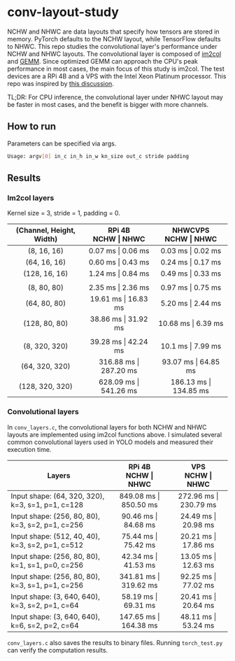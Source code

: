 # conv-layout-study

NCHW and NHWC are data layouts that specify how tensors are stored in memory. PyTorch defaults to the NCHW layout, while TensorFlow defaults to NHWC. This repo studies the convolutional layer's performance under NCHW and NHWC layouts. The convolutional layer is composed of [im2col](https://caffe.berkeleyvision.org/tutorial/convolution.html) and [GEMM](https://en.wikipedia.org/wiki/Basic_Linear_Algebra_Subprograms#Level_3). Since optimized GEMM can approach the CPU's peak performance in most cases, the main focus of this study is im2col. The test devices are a RPi 4B and a VPS with the Intel Xeon Platinum processor. This repo was inspired by [this discussion](https://github.com/Avafly/tiny-cnn/issues/1).

TL;DR: For CPU inference, the convolutional layer under NHWC layout may be faster in most cases, and the benefit is bigger with more channels.

## How to run

Parameters can be specified via args.

```bash
Usage: argv[0] in_c in_h in_w kn_size out_c stride padding
```

## Results

### Im2col layers

Kernel size = 3, stride = 1, padding = 0.

| (Channel, Height, Width) | RPi 4B<br/>NCHW \| NHWC | NHWCVPS<br/>NCHW \| NHWC |
| :----------------------: | :---------------------: | :----------------------: |
|       (8, 16, 16)        |   0.07 ms \| 0.06 ms    |    0.03 ms \| 0.02 ms    |
|       (64, 16, 16)       |   0.60 ms \| 0.43 ms    |    0.24 ms \| 0.17 ms    |
|      (128, 16, 16)       |   1.24 ms \| 0.84 ms    |    0.49 ms \| 0.33 ms    |
|                          |                         |                          |
|       (8, 80, 80)        |   2.35 ms \| 2.36 ms    |    0.97 ms \| 0.75 ms    |
|       (64, 80, 80)       |  19.61 ms \| 16.83 ms   |    5.20 ms \| 2.44 ms    |
|      (128, 80, 80)       |  38.86 ms \| 31.92 ms   |   10.68 ms \| 6.39 ms    |
|                          |                         |                          |
|      (8, 320, 320)       |  39.28 ms \| 42.24 ms   |    10.1 ms \| 7.99 ms    |
|      (64, 320, 320)      | 316.88 ms \| 287.20 ms  |   93.07 ms \| 64.85 ms   |
|     (128, 320, 320)      | 628.09 ms \| 541.26 ms  |  186.13 ms \| 134.85 ms  |

### Convolutional layers

In `conv_layers.c`, the convolutional layers for both NCHW and NHWC layouts are implemented using im2col functions above. I simulated several common convolutional layers used in YOLO models and measured their execution time.

| Layers                                            | RPi 4B<br/>NCHW \| NHWC |  VPS<br/>NCHW \| NHWC  |
| ------------------------------------------------- | :---------------------: | :--------------------: |
| Input shape: (64, 320, 320), k=3, s=1, p=1, c=128 | 849.08 ms \| 850.50 ms  | 272.96 ms \| 230.79 ms |
| Input shape: (256, 80, 80), k=3, s=2, p=1, c=256  |  90.46 ms \| 84.68 ms   |  24.49 ms \| 20.98 ms  |
| Input shape: (512, 40, 40), k=3, s=2, p=1, c=512  |  75.44 ms \| 75.42 ms   |  20.21 ms \| 17.86 ms  |
| Input shape: (256, 80, 80), k=1, s=1, p=0, c=256  |  42.34 ms \| 41.53 ms   |  13.05 ms \| 12.63 ms  |
| Input shape: (256, 80, 80), k=3, s=1, p=1, c=256  | 341.81 ms \| 319.62 ms  |  92.25 ms \| 77.02 ms  |
| Input shape: (3, 640, 640), k=3, s=2, p=1, c=64   |  58.19 ms \| 69.31 ms   |  20.41 ms \| 20.64 ms  |
| Input shape: (3, 640, 640), k=6, s=2, p=2, c=64   | 147.65 ms \| 164.38 ms  |  48.11 ms \| 53.24 ms  |

`conv_layers.c` also saves the results to binary files. Running `torch_test.py` can verify the computation results.
